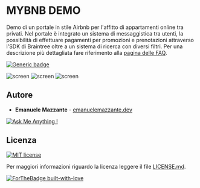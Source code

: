 # MYBNB DEMO
Demo di un portale in stile Airbnb per l'affitto di appartamenti online tra privati. Nel portale è integrato un sistema di messaggistica tra utenti, la possibilità di effettuare pagamenti per promozioni e prenotazioni attraverso l'SDK di Braintree oltre a un sistema di ricerca con diversi filtri. Per una descrizione più dettagliata fare riferimento alla [pagina delle FAQ](https://emanuelemazzante.dev/demo/mybnb/faq). 

[![Generic badge](https://img.shields.io/badge/LIVEDEMO-HERE-<COLOR>.svg)](https://emanuelemazzante.dev/demo/mybnb/)

![screen](../master/art/mybnb_screen_1.jpg)
![screen](../master/art/mybnb_screen_2.jpg)
![screen](../master/art/mybnb_screen_3.jpg)

## Autore

* **Emanuele Mazzante** - [emanuelemazzante.dev](https://emanuelemazzante.dev) 

[![Ask Me Anything !](https://img.shields.io/badge/Ask%20me-anything-1abc9c.svg)](mailto:ciao@emanuelemazzante.dev)

## Licenza

[![MIT license](https://img.shields.io/badge/License-MIT-blue.svg)](https://lbesson.mit-license.org/)

Per maggiori informazioni riguardo la licenza leggere il file [LICENSE.md](LICENSE.md).

[![ForTheBadge built-with-love](http://ForTheBadge.com/images/badges/built-with-love.svg)](https://emanuelemazzante.dev/)